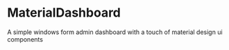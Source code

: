 # MaterialDashboard
A simple windows form admin dashboard with a touch of material design ui components
